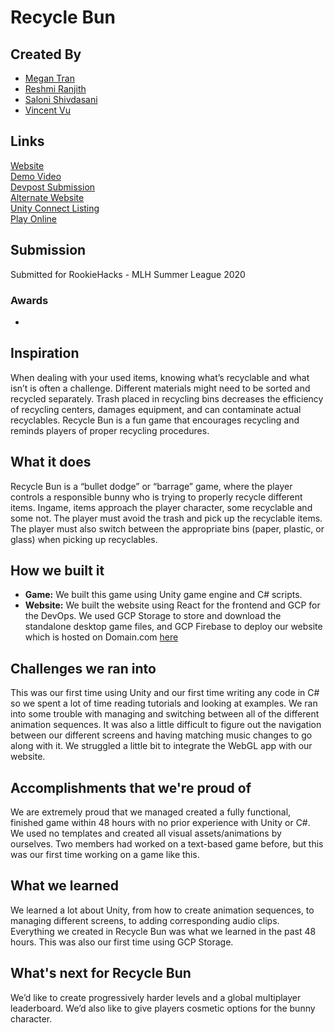 # Recycle Bun

## Created By

- [Megan Tran](https://github.com/meganjtran)
- [Reshmi Ranjith](https://github.com/ReshmiCode)
- [Saloni Shivdasani](https://github.com/SaloniSS)
- [Vincent Vu](https://github.com/vincent-vu280)

## Links

[Website](https://www.recyclebun-recycleorberecycled.space/)   
[Demo Video](https://www.youtube.com/watch?v=kU_pBXSsnk4)  
[Devpost Submission](https://devpost.com/software/recycle-bun)  
[Alternate Website](https://recycle-bun.web.app/)  
[Unity Connect Listing](https://connect.unity.com/mg/other/recycle-bun)  
[Play Online](https://recycle-bun-game.web.app/)

## Submission
Submitted for RookieHacks - MLH Summer League 2020

### Awards
-  

## Inspiration
When dealing with your used items, knowing what’s recyclable and what isn’t is often a challenge. Different materials might need to be sorted and recycled separately. Trash placed in recycling bins decreases the efficiency of recycling centers, damages equipment, and can contaminate actual recyclables. Recycle Bun is a fun game that encourages recycling and reminds players of proper recycling procedures.

## What it does
Recycle Bun is a “bullet dodge” or “barrage” game, where the player controls a responsible bunny who is trying to properly recycle different items. Ingame, items approach the player character, some recyclable and some not. The player must avoid the trash and pick up the recyclable items. The player must also switch between the appropriate bins (paper, plastic, or glass) when picking up recyclables.

## How we built it
- **Game:** We built this game using Unity game engine and C# scripts.
- **Website:** We built the website using React for the frontend and GCP for the DevOps. We used GCP Storage to store and download the standalone desktop game files, and GCP Firebase to deploy our website which is hosted on Domain.com [here](https://recyclebun-recycleorberecycled.space/)

## Challenges we ran into
This was our first time using Unity and our first time writing any code in C# so we spent a lot of time reading tutorials and looking at examples. We ran into some trouble with managing and switching between all of the different animation sequences. It was also a little difficult to figure out the navigation between our different screens and having matching music changes to go along with it. We struggled a little bit to integrate the WebGL app with our website.

## Accomplishments that we're proud of
We are extremely proud that we managed created a fully functional, finished game within 48 hours with no prior experience with Unity or C#. We used no templates and created all visual assets/animations by ourselves. Two members had worked on a text-based game before, but this was our first time working on a game like this.

## What we learned
We learned a lot about Unity, from how to create animation sequences, to managing different screens, to adding corresponding audio clips. Everything we created in Recycle Bun was what we learned in the past 48 hours. This was also our first time using GCP Storage.

## What's next for Recycle Bun
We’d like to create progressively harder levels and a global multiplayer leaderboard. We’d also like to give players cosmetic options for the bunny character.
